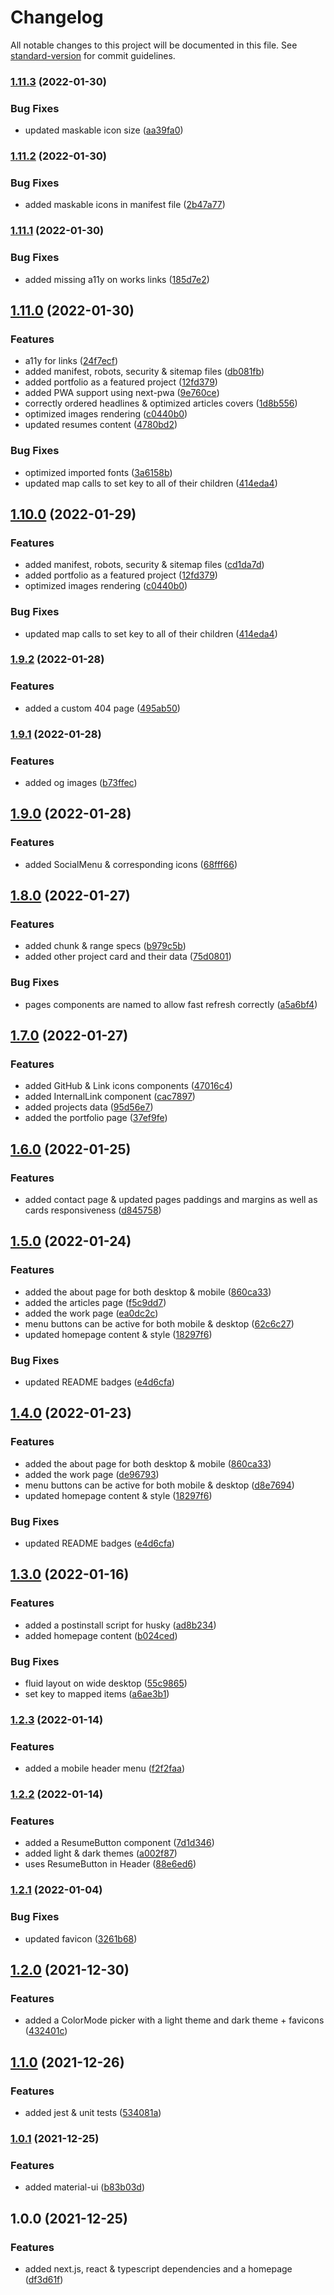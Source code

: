 # Changelog

All notable changes to this project will be documented in this file. See [standard-version](https://github.com/conventional-changelog/standard-version) for commit guidelines.

### [1.11.3](https://github.com/matthieu-locussol/portfolio/compare/v1.11.2...v1.11.3) (2022-01-30)


### Bug Fixes

* updated maskable icon size ([aa39fa0](https://github.com/matthieu-locussol/portfolio/commit/aa39fa01715771185e21ff72d235ada2ee0414a0))

### [1.11.2](https://github.com/matthieu-locussol/portfolio/compare/v1.11.1...v1.11.2) (2022-01-30)


### Bug Fixes

* added maskable icons in manifest file ([2b47a77](https://github.com/matthieu-locussol/portfolio/commit/2b47a7764aea3cdf7c3c842947b461d4ebacd5c1))

### [1.11.1](https://github.com/matthieu-locussol/portfolio/compare/v1.11.0...v1.11.1) (2022-01-30)


### Bug Fixes

* added missing a11y on works links ([185d7e2](https://github.com/matthieu-locussol/portfolio/commit/185d7e29c6f67f239e2c4d24b1bd33adaafb099e))

## [1.11.0](https://github.com/matthieu-locussol/portfolio/compare/v1.9.2...v1.11.0) (2022-01-30)


### Features

* a11y for links ([24f7ecf](https://github.com/matthieu-locussol/portfolio/commit/24f7ecf478c2fb3684dcfff2f35fabc78a93635d))
* added manifest, robots, security & sitemap files ([db081fb](https://github.com/matthieu-locussol/portfolio/commit/db081fb809ec50a3afda1ac03a52cbdac9d9ed88))
* added portfolio as a featured project ([12fd379](https://github.com/matthieu-locussol/portfolio/commit/12fd379bd753b0d2e5bbea1dfce6c3947e18d51f))
* added PWA support using next-pwa ([9e760ce](https://github.com/matthieu-locussol/portfolio/commit/9e760ce5de22c33c5568434705fc61feff5ffd63))
* correctly ordered headlines & optimized articles covers ([1d8b556](https://github.com/matthieu-locussol/portfolio/commit/1d8b5563007613df2e39518a8f56739499a88821))
* optimized images rendering ([c0440b0](https://github.com/matthieu-locussol/portfolio/commit/c0440b052f54e028b6587b11d56304383476b7e4))
* updated resumes content ([4780bd2](https://github.com/matthieu-locussol/portfolio/commit/4780bd2a214640139043fc5ebda33a7702c56bf7))


### Bug Fixes

* optimized imported fonts ([3a6158b](https://github.com/matthieu-locussol/portfolio/commit/3a6158bbf6b648a2ee8b7879ad4a14ceeee07b15))
* updated map calls to set key to all of their children ([414eda4](https://github.com/matthieu-locussol/portfolio/commit/414eda4a33bc81ddeeebedfaedfd728b51b326cf))

## [1.10.0](https://github.com/matthieu-locussol/portfolio/compare/v1.9.2...v1.10.0) (2022-01-29)


### Features

* added manifest, robots, security & sitemap files ([cd1da7d](https://github.com/matthieu-locussol/portfolio/commit/cd1da7dd834695777ba69c61efe235b993e0a434))
* added portfolio as a featured project ([12fd379](https://github.com/matthieu-locussol/portfolio/commit/12fd379bd753b0d2e5bbea1dfce6c3947e18d51f))
* optimized images rendering ([c0440b0](https://github.com/matthieu-locussol/portfolio/commit/c0440b052f54e028b6587b11d56304383476b7e4))


### Bug Fixes

* updated map calls to set key to all of their children ([414eda4](https://github.com/matthieu-locussol/portfolio/commit/414eda4a33bc81ddeeebedfaedfd728b51b326cf))

### [1.9.2](https://github.com/matthieu-locussol/portfolio/compare/v1.9.1...v1.9.2) (2022-01-28)


### Features

* added a custom 404 page ([495ab50](https://github.com/matthieu-locussol/portfolio/commit/495ab508e0d2ffe2b827647957ce1c596b7de211))

### [1.9.1](https://github.com/matthieu-locussol/portfolio/compare/v1.9.0...v1.9.1) (2022-01-28)


### Features

* added og images ([b73ffec](https://github.com/matthieu-locussol/portfolio/commit/b73ffec65a4d8ab3ec8febc7c6809047f43a352a))

## [1.9.0](https://github.com/matthieu-locussol/portfolio/compare/v1.8.0...v1.9.0) (2022-01-28)


### Features

* added SocialMenu & corresponding icons ([68fff66](https://github.com/matthieu-locussol/portfolio/commit/68fff66f2343053a30c48c9d82b8244e5760dcfb))

## [1.8.0](https://github.com/matthieu-locussol/portfolio/compare/v1.7.0...v1.8.0) (2022-01-27)


### Features

* added chunk & range specs ([b979c5b](https://github.com/matthieu-locussol/portfolio/commit/b979c5b9d3f21824c5fb7ba8c1f2dbaf52731a5b))
* added other project card and their data ([75d0801](https://github.com/matthieu-locussol/portfolio/commit/75d0801e8764d5be39e32aeb00c5f85cc07af00c))


### Bug Fixes

* pages components are named to allow fast refresh correctly ([a5a6bf4](https://github.com/matthieu-locussol/portfolio/commit/a5a6bf4f0842a4f1c273841628f560d759113efc))

## [1.7.0](https://github.com/matthieu-locussol/portfolio/compare/v1.6.0...v1.7.0) (2022-01-27)


### Features

* added GitHub & Link icons components ([47016c4](https://github.com/matthieu-locussol/portfolio/commit/47016c4f684efd06e708845999cb787fe70e9e5e))
* added InternalLink component ([cac7897](https://github.com/matthieu-locussol/portfolio/commit/cac7897de063479662be5aacbec759f6157d7f8c))
* added projects data ([95d56e7](https://github.com/matthieu-locussol/portfolio/commit/95d56e724101482a419173c69c397d497f791187))
* added the portfolio page ([37ef9fe](https://github.com/matthieu-locussol/portfolio/commit/37ef9fe6b066584952e965cf017bbf34e00f7563))

## [1.6.0](https://github.com/matthieu-locussol/portfolio/compare/v1.5.0...v1.6.0) (2022-01-25)


### Features

* added contact page & updated pages paddings and margins as well as cards responsiveness ([d845758](https://github.com/matthieu-locussol/portfolio/commit/d845758b413a13fc18a54ead833e082c3fbf47b9))

## [1.5.0](https://github.com/matthieu-locussol/portfolio/compare/v1.3.0...v1.5.0) (2022-01-24)


### Features

* added the about page for both desktop & mobile ([860ca33](https://github.com/matthieu-locussol/portfolio/commit/860ca336ac19316fefb85f1ce78cfaa18ad78d3f))
* added the articles page ([f5c9dd7](https://github.com/matthieu-locussol/portfolio/commit/f5c9dd76d5a97eb6f395b6b845b638457854fab0))
* added the work page ([ea0dc2c](https://github.com/matthieu-locussol/portfolio/commit/ea0dc2c7871528d015f3cc61868cc387289c43cf))
* menu buttons can be active for both mobile & desktop ([62c6c27](https://github.com/matthieu-locussol/portfolio/commit/62c6c279f3af27c095be75f39430c36b45dfedb5))
* updated homepage content & style ([18297f6](https://github.com/matthieu-locussol/portfolio/commit/18297f6e44d941b03600fd2d13358659d6cd4797))


### Bug Fixes

* updated README badges ([e4d6cfa](https://github.com/matthieu-locussol/portfolio/commit/e4d6cfae28056ec45231fb29b2bb8f91576a6e6e))

## [1.4.0](https://github.com/matthieu-locussol/portfolio/compare/v1.3.0...v1.4.0) (2022-01-23)


### Features

* added the about page for both desktop & mobile ([860ca33](https://github.com/matthieu-locussol/portfolio/commit/860ca336ac19316fefb85f1ce78cfaa18ad78d3f))
* added the work page ([de96793](https://github.com/matthieu-locussol/portfolio/commit/de96793f91e484dad1703965a6aa23c48bdaa014))
* menu buttons can be active for both mobile & desktop ([d8e7694](https://github.com/matthieu-locussol/portfolio/commit/d8e76944353255c8cad4c471317027df02788b23))
* updated homepage content & style ([18297f6](https://github.com/matthieu-locussol/portfolio/commit/18297f6e44d941b03600fd2d13358659d6cd4797))


### Bug Fixes

* updated README badges ([e4d6cfa](https://github.com/matthieu-locussol/portfolio/commit/e4d6cfae28056ec45231fb29b2bb8f91576a6e6e))

## [1.3.0](https://github.com/matthieu-locussol/portfolio/compare/v1.2.3...v1.3.0) (2022-01-16)


### Features

* added a postinstall script for husky ([ad8b234](https://github.com/matthieu-locussol/portfolio/commit/ad8b2347961ca5c115b8f8e3385bb847ad02cb51))
* added homepage content ([b024ced](https://github.com/matthieu-locussol/portfolio/commit/b024cedd78fe5c44de10f31c7fb23fa261142284))


### Bug Fixes

* fluid layout on wide desktop ([55c9865](https://github.com/matthieu-locussol/portfolio/commit/55c9865e0eb00b3102f894e03321f6fb71768db1))
* set key to mapped items ([a6ae3b1](https://github.com/matthieu-locussol/portfolio/commit/a6ae3b1b545368faf5f0c19c4cde209bf099d7bc))

### [1.2.3](https://github.com/matthieu-locussol/portfolio/compare/v1.2.2...v1.2.3) (2022-01-14)


### Features

* added a mobile header menu ([f2f2faa](https://github.com/matthieu-locussol/portfolio/commit/f2f2faa5d2b2cba7cba7f0e01607109428c8bb13))

### [1.2.2](https://github.com/matthieu-locussol/portfolio/compare/v1.2.1...v1.2.2) (2022-01-14)


### Features

* added a ResumeButton component ([7d1d346](https://github.com/matthieu-locussol/portfolio/commit/7d1d346dbf77678c120d552a9875c05dc86a18d1))
* added light & dark themes ([a002f87](https://github.com/matthieu-locussol/portfolio/commit/a002f87c1b686a764844b1d6e64b776d50c0eb07))
* uses ResumeButton in Header ([88e6ed6](https://github.com/matthieu-locussol/portfolio/commit/88e6ed65e529ceefeef722fb7387fc4aa00e2c79))

### [1.2.1](https://github.com/matthieu-locussol/portfolio/compare/v1.2.0...v1.2.1) (2022-01-04)


### Bug Fixes

* updated favicon ([3261b68](https://github.com/matthieu-locussol/portfolio/commit/3261b68689210feb7ff4c154f582f5784a0596ae))

## [1.2.0](https://github.com/matthieu-locussol/portfolio/compare/v1.1.0...v1.2.0) (2021-12-30)


### Features

* added a ColorMode picker with a light theme and dark theme + favicons ([432401c](https://github.com/matthieu-locussol/portfolio/commit/432401c8191755209ca51d07c61fc6f1fd64b770))

## [1.1.0](https://github.com/matthieu-locussol/portfolio/compare/v1.0.1...v1.1.0) (2021-12-26)


### Features

* added jest & unit tests ([534081a](https://github.com/matthieu-locussol/portfolio/commit/534081af1a0b2dee885ba77bfb7cb39c689742ac))

### [1.0.1](https://github.com/matthieu-locussol/portfolio/compare/v1.0.0...v1.0.1) (2021-12-25)


### Features

* added material-ui ([b83b03d](https://github.com/matthieu-locussol/portfolio/commit/b83b03d0b52ca20e09282cab2ed1f23f187e0f82))

## 1.0.0 (2021-12-25)


### Features

* added next.js, react & typescript dependencies and a homepage ([df3d61f](https://github.com/matthieu-locussol/portfolio/commit/df3d61f592254fe8fc5f54153e60dd4cdfab3410))

